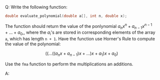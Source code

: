 Q: Write the following function:

```c
double evaluate_polynomial(double a[], int n, double x);
```

The function should return the value of the ponlynomial
$a_nx^n + a_{n-1}x^{n-1} +  ... + a_0,$, where the $a_i$'s are stored in
corresponding elements of the array `a`, which has length `n + 1`. Have the
function use Horner's Rule to compute the value of the polynomial:

$$ ((...((a_nx + a_{n-1})x + ...)x + a_1)x + a_0) $$

Use the `fma` function to perform the multiplications an additions.

A:

